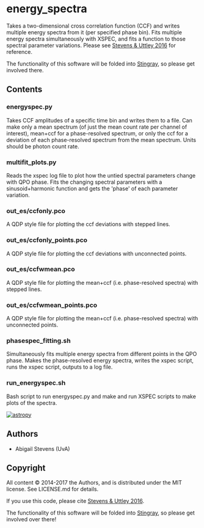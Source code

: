 # energy_spectra

Takes a two-dimensional cross correlation function (CCF) and writes multiple 
energy spectra from it (per specified phase bin). Fits multiple energy spectra
simultaneously with XSPEC, and fits a function to those spectral
parameter variations. Please see [Stevens & Uttley 2016](https://ui.adsabs.harvard.edu/#abs/2016MNRAS.460.2796S/abstract)
for reference.

The functionality of this software will be folded into [Stingray](http://stingraysoftware.github.io/),
so please get involved there.

## Contents

### energyspec.py
Takes CCF amplitudes of a specific time bin and writes them to a file. Can make
only a mean spectrum (of just the mean count rate per channel of interest),
mean+ccf for a phase-resolved spectrum, or only the ccf for a deviation of
each phase-resolved spectrum from the mean spectrum. Units should be photon
count rate.

### multifit_plots.py
Reads the xspec log file to plot how the untied spectral parameters change with
QPO phase. Fits the changing spectral parameters with a sinusoid+harmonic
function and gets the 'phase' of each parameter variation.

### out_es/ccfonly.pco
A QDP style file for plotting the ccf deviations with stepped lines.

### out_es/ccfonly_points.pco
A QDP style file for plotting the ccf deviations with unconnected points.

### out_es/ccfwmean.pco
A QDP style file for plotting the mean+ccf (i.e. phase-resolved spectra) with
stepped lines.

### out_es/ccfwmean_points.pco
A QDP style file for plotting the mean+ccf (i.e. phase-resolved spectra) with
unconnected points.

### phasespec_fitting.sh
Simultaneously fits multiple energy spectra from different points in the
QPO phase. Makes the phase-resolved energy spectra, writes the xspec script, 
runs the xspec script, outputs to a log file.

### run_energyspec.sh
Bash script to run energyspec.py and make and run XSPEC scripts to make plots of
the spectra.

[![astropy](http://img.shields.io/badge/powered%20by-AstroPy-orange.svg?style=flat)](http://www.astropy.org/)

## Authors
* Abigail Stevens (UvA)

## Copyright
 
All content © 2014-2017 the Authors, and is distributed under the MIT
license. See LICENSE.md for details.

If you use this code, please cite [Stevens & Uttley 2016](https://ui.adsabs.harvard.edu/#abs/2016MNRAS.460.2796S/abstract).

The functionality of this software will be folded into [Stingray](http://stingraysoftware.github.io/),
so please get involved over there!


